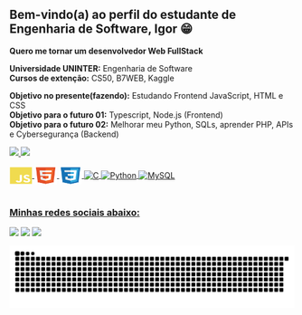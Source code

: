 ## Bem-vindo(a) ao perfil do estudante de Engenharia de Software, Igor 😁

<p><strong>Quero me tornar um desenvolvedor Web FullStack</strong> </p>
<p><strong>Universidade UNINTER:</strong>  Engenharia de Software<br>
<strong>Cursos de extenção:</strong>  CS50, B7WEB, Kaggle</p>

 
<strong>Objetivo no presente(fazendo):</strong> Estudando Frontend JavaScript, HTML e CSS<br>
<strong>Objetivo para o futuro 01:</strong> Typescript, Node.js (Frontend)<br>
<strong>Objetivo para o futuro 02:</strong> Melhorar meu Python, SQLs, aprender PHP, APIs e Cybersegurança (Backend)</p>


 <div>
   <a href="https://github.com/Ressuscitado">
   <img height="180em" src="https://github-readme-stats.vercel.app/api?username=Ressuscitado&show_icons=true&theme=tokyonight&include_all_commits=true&count_private=true"/>
   <img height="180em" src="https://github-readme-stats.vercel.app/api/top-langs/?username=Ressuscitado&layout=compact&langs_count=6&theme=tokyonight"/>

</div>
<div style="display: inline_block"><br>
  <img align="center" alt="Js" height="30" width="40" src="https://raw.githubusercontent.com/devicons/devicon/master/icons/javascript/javascript-plain.svg">
  <img align="center" alt="HTML" height="30" width="40" src="https://raw.githubusercontent.com/devicons/devicon/master/icons/html5/html5-original.svg">
  <img align="center" alt="CSS" height="30" width="40" src="https://raw.githubusercontent.com/devicons/devicon/master/icons/css3/css3-original.svg">
  <img align="center" alt="C" height="30" width="40" src="https://cdn.jsdelivr.net/gh/devicons/devicon/icons/c/c-original.svg">
  <img align="center" alt="Python" height="30" width="40" src="https://cdn.jsdelivr.net/gh/devicons/devicon/icons/python/python-original.svg">
  <img align="center" alt="MySQL" height="30" width="40" src="https://cdn.jsdelivr.net/gh/devicons/devicon/icons/mysql/mysql-original.svg">       
</div>
 
 <br>
 
  ### Minhas redes sociais abaixo:
 
<div> 
  
 <a href="https://discord.gg/3HCyseks3S" target="_blank"><img src="https://img.shields.io/badge/Discord-7289DA?style=for-the-badge&logo=discord&logoColor=white" target="_blank"></a> 
  <a href = "mailto:igorengenheirodesoftware@gmail.com"><img src="https://img.shields.io/badge/-Gmail-%23333?style=for-the-badge&logo=gmail&logoColor=white" target="_blank"></a>
  <a href="https://www.linkedin.com/in/igor-artus-823b16204/" target="_blank"><img src="https://img.shields.io/badge/-LinkedIn-%230077B5?style=for-the-badge&logo=linkedin&logoColor=white" target="_blank"></a> 
 
 ![Snake animation](https://github.com/Ressuscitado/Ressuscitado/blob/output/github-contribution-grid-snake.svg)

</div>
